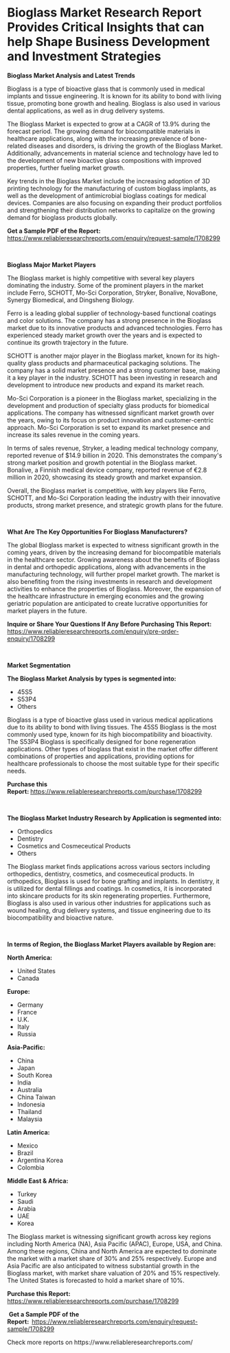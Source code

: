 <p><h1>Bioglass Market Research Report Provides Critical Insights that can help Shape Business Development and Investment Strategies</h1></p><p><strong>Bioglass Market Analysis and Latest Trends</strong></p>
<p><p>Bioglass is a type of bioactive glass that is commonly used in medical implants and tissue engineering. It is known for its ability to bond with living tissue, promoting bone growth and healing. Bioglass is also used in various dental applications, as well as in drug delivery systems.</p><p>The Bioglass Market is expected to grow at a CAGR of 13.9% during the forecast period. The growing demand for biocompatible materials in healthcare applications, along with the increasing prevalence of bone-related diseases and disorders, is driving the growth of the Bioglass Market. Additionally, advancements in material science and technology have led to the development of new bioactive glass compositions with improved properties, further fueling market growth.</p><p>Key trends in the Bioglass Market include the increasing adoption of 3D printing technology for the manufacturing of custom bioglass implants, as well as the development of antimicrobial bioglass coatings for medical devices. Companies are also focusing on expanding their product portfolios and strengthening their distribution networks to capitalize on the growing demand for bioglass products globally.</p></p>
<p><strong>Get a Sample PDF of the Report:&nbsp;</strong> <a href="https://www.reliableresearchreports.com/enquiry/request-sample/1708299">https://www.reliableresearchreports.com/enquiry/request-sample/1708299</a></p>
<p>&nbsp;</p>
<p><strong>Bioglass Major Market Players</strong></p>
<p><p>The Bioglass market is highly competitive with several key players dominating the industry. Some of the prominent players in the market include Ferro, SCHOTT, Mo-Sci Corporation, Stryker, Bonalive, NovaBone, Synergy Biomedical, and Dingsheng Biology. </p><p>Ferro is a leading global supplier of technology-based functional coatings and color solutions. The company has a strong presence in the Bioglass market due to its innovative products and advanced technologies. Ferro has experienced steady market growth over the years and is expected to continue its growth trajectory in the future. </p><p>SCHOTT is another major player in the Bioglass market, known for its high-quality glass products and pharmaceutical packaging solutions. The company has a solid market presence and a strong customer base, making it a key player in the industry. SCHOTT has been investing in research and development to introduce new products and expand its market reach.</p><p>Mo-Sci Corporation is a pioneer in the Bioglass market, specializing in the development and production of specialty glass products for biomedical applications. The company has witnessed significant market growth over the years, owing to its focus on product innovation and customer-centric approach. Mo-Sci Corporation is set to expand its market presence and increase its sales revenue in the coming years.</p><p>In terms of sales revenue, Stryker, a leading medical technology company, reported revenue of $14.9 billion in 2020. This demonstrates the company's strong market position and growth potential in the Bioglass market. Bonalive, a Finnish medical device company, reported revenue of €2.8 million in 2020, showcasing its steady growth and market expansion. </p><p>Overall, the Bioglass market is competitive, with key players like Ferro, SCHOTT, and Mo-Sci Corporation leading the industry with their innovative products, strong market presence, and strategic growth plans for the future.</p></p>
<p>&nbsp;</p>
<p><strong>What Are The Key Opportunities For Bioglass Manufacturers?</strong></p>
<p><p>The global Bioglass market is expected to witness significant growth in the coming years, driven by the increasing demand for biocompatible materials in the healthcare sector. Growing awareness about the benefits of Bioglass in dental and orthopedic applications, along with advancements in the manufacturing technology, will further propel market growth. The market is also benefiting from the rising investments in research and development activities to enhance the properties of Bioglass. Moreover, the expansion of the healthcare infrastructure in emerging economies and the growing geriatric population are anticipated to create lucrative opportunities for market players in the future.</p></p>
<p><strong>Inquire or Share Your Questions If Any Before Purchasing This Report:</strong> <a href="https://www.reliableresearchreports.com/enquiry/pre-order-enquiry/1708299">https://www.reliableresearchreports.com/enquiry/pre-order-enquiry/1708299</a></p>
<p>&nbsp;</p>
<p><strong>Market Segmentation</strong></p>
<p><strong>The Bioglass Market Analysis by types is segmented into:</strong></p>
<p><ul><li>45S5</li><li>S53P4</li><li>Others</li></ul></p>
<p><p>Bioglass is a type of bioactive glass used in various medical applications due to its ability to bond with living tissues. The 45S5 Bioglass is the most commonly used type, known for its high biocompatibility and bioactivity. The S53P4 Bioglass is specifically designed for bone regeneration applications. Other types of bioglass that exist in the market offer different combinations of properties and applications, providing options for healthcare professionals to choose the most suitable type for their specific needs.</p></p>
<p><strong>Purchase this Report:&nbsp;</strong><a href="https://www.reliableresearchreports.com/purchase/1708299">https://www.reliableresearchreports.com/purchase/1708299</a></p>
<p>&nbsp;</p>
<p><strong>The Bioglass Market Industry Research by Application is segmented into:</strong></p>
<p><ul><li>Orthopedics</li><li>Dentistry</li><li>Cosmetics and Cosmeceutical Products</li><li>Others</li></ul></p>
<p><p>The Bioglass market finds applications across various sectors including orthopedics, dentistry, cosmetics, and cosmeceutical products. In orthopedics, Bioglass is used for bone grafting and implants. In dentistry, it is utilized for dental fillings and coatings. In cosmetics, it is incorporated into skincare products for its skin regenerating properties. Furthermore, Bioglass is also used in various other industries for applications such as wound healing, drug delivery systems, and tissue engineering due to its biocompatibility and bioactive nature.</p></p>
<p>&nbsp;</p>
<p><strong>In terms of Region, the Bioglass Market Players available by Region are:</strong></p>
<p>
    <p> <strong> North America: </strong>
        <ul>
            <li>United States</li>
            <li>Canada</li>
        </ul>
        </p> 
    <p> <strong> Europe: </strong>
        <ul>
            <li>Germany</li>
            <li>France</li>
            <li>U.K.</li>
            <li>Italy</li>
            <li>Russia</li>
        </ul>
        </p> 
    <p> <strong> Asia-Pacific: </strong>
        <ul>
            <li>China</li>
            <li>Japan</li>
            <li>South Korea</li>
            <li>India</li>
            <li>Australia</li>
            <li>China Taiwan</li>
            <li>Indonesia</li>
            <li>Thailand</li>
            <li>Malaysia</li>
        </ul>
        </p> 
    <p> <strong> Latin America: </strong>
        <ul>
            <li>Mexico</li>
            <li>Brazil</li>
            <li>Argentina Korea</li>
            <li>Colombia</li>
        </ul>
        </p> 
    <p> <strong> Middle East & Africa: </strong>
        <ul>
            <li>Turkey</li>
            <li>Saudi</li>
            <li>Arabia</li>
            <li>UAE</li>
            <li>Korea</li>
        </ul>
    </p>
    </p>
<p><p>The Bioglass market is witnessing significant growth across key regions including North America (NA), Asia Pacific (APAC), Europe, USA, and China. Among these regions, China and North America are expected to dominate the market with a market share of 30% and 25% respectively. Europe and Asia Pacific are also anticipated to witness substantial growth in the Bioglass market, with market share valuation of 20% and 15% respectively. The United States is forecasted to hold a market share of 10%.</p></p>
<p><strong>Purchase this Report: </strong><a href="https://www.reliableresearchreports.com/purchase/1708299">https://www.reliableresearchreports.com/purchase/1708299</a></p>
<p>&nbsp;<strong>Get a Sample PDF of the Report:&nbsp;&nbsp;</strong><a href="https://www.reliableresearchreports.com/enquiry/request-sample/1708299">https://www.reliableresearchreports.com/enquiry/request-sample/1708299</a></p>
<p><strong></strong></p>
<p>Check more reports on https://www.reliableresearchreports.com/</p>